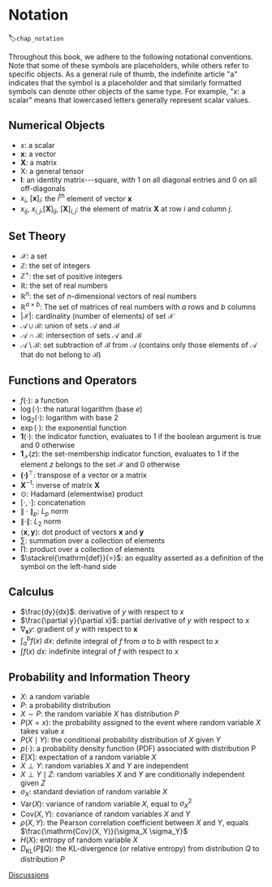 # Notation
:label:`chap_notation`

Throughout this book, we adhere to the following notational conventions.
Note that some of these symbols are placeholders,
while others refer to specific objects.
As a general rule of thumb, 
the indefinite article "a" indicates
that the symbol is a placeholder
and that similarly formatted symbols
can denote other objects of the same type.
For example, "$x$: a scalar" means 
that lowercased letters generally
represent scalar values.



## Numerical Objects

* $x$: a scalar
* $\mathbf{x}$: a vector
* $\mathbf{X}$: a matrix
* $\mathsf{X}$: a general tensor
* $\mathbf{I}$: an identity matrix---square, with $1$ on all diagonal entries and $0$ on all off-diagonals
* $x_i$, $[\mathbf{x}]_i$: the $i^\mathrm{th}$ element of vector $\mathbf{x}$
* $x_{ij}$, $x_{i,j}$,$[\mathbf{X}]_{ij}$, $[\mathbf{X}]_{i,j}$: the element of matrix $\mathbf{X}$ at row $i$ and column $j$.



## Set Theory


* $\mathcal{X}$: a set
* $\mathbb{Z}$: the set of integers
* $\mathbb{Z}^+$: the set of positive integers
* $\mathbb{R}$: the set of real numbers
* $\mathbb{R}^n$: the set of $n$-dimensional vectors of real numbers
* $\mathbb{R}^{a\times b}$: The set of matrices of real numbers with $a$ rows and $b$ columns
* $|\mathcal{X}|$: cardinality (number of elements) of set $\mathcal{X}$
* $\mathcal{A}\cup\mathcal{B}$: union of sets $\mathcal{A}$ and $\mathcal{B}$
* $\mathcal{A}\cap\mathcal{B}$: intersection of sets $\mathcal{A}$ and $\mathcal{B}$
* $\mathcal{A}\setminus\mathcal{B}$: set subtraction of $\mathcal{B}$ from $\mathcal{A}$ (contains only those elements of $\mathcal{A}$ that do not belong to $\mathcal{B}$)



## Functions and Operators


* $f(\cdot)$: a function
* $\log(\cdot)$: the natural logarithm (base $e$)
* $\log_2(\cdot)$: logarithm with base $2$
* $\exp(\cdot)$: the exponential function
* $\mathbf{1}(\cdot)$: the indicator function, evaluates to $1$ if the boolean argument is true and $0$ otherwise
* $\mathbf{1}_{\mathcal{X}}(z)$: the set-membership indicator function, evaluates to $1$ if the element $z$ belongs to the set $\mathcal{X}$ and $0$ otherwise
* $\mathbf{(\cdot)}^\top$: transpose of a vector or a matrix
* $\mathbf{X}^{-1}$: inverse of matrix $\mathbf{X}$
* $\odot$: Hadamard (elementwise) product
* $[\cdot, \cdot]$: concatenation
* $\|\cdot\|_p$: $L_p$ norm
* $\|\cdot\|$: $L_2$ norm
* $\langle \mathbf{x}, \mathbf{y} \rangle$: dot product of vectors $\mathbf{x}$ and $\mathbf{y}$
* $\sum$: summation over a collection of elements
* $\prod$: product over a collection of elements
* $\stackrel{\mathrm{def}}{=}$: an equality asserted as a definition of the symbol on the left-hand side



## Calculus

* $\frac{dy}{dx}$: derivative of $y$ with respect to $x$
* $\frac{\partial y}{\partial x}$: partial derivative of $y$ with respect to $x$
* $\nabla_{\mathbf{x}} y$: gradient of $y$ with respect to $\mathbf{x}$
* $\int_a^b f(x) \;dx$: definite integral of $f$ from $a$ to $b$ with respect to $x$
* $\int f(x) \;dx$: indefinite integral of $f$ with respect to $x$



## Probability and Information Theory

* $X$: a random variable
* $P$: a probability distribution
* $X \sim P$: the random variable $X$ has distribution $P$
* $P(X=x)$: the probability assigned to the event where random variable $X$ takes value $x$
* $P(X \mid Y)$: the conditional probability distribution of $X$ given $Y$
* $p(\cdot)$: a probability density function (PDF) associated with distribution P
* ${E}[X]$: expectation of a random variable $X$
* $X \perp Y$: random variables $X$ and $Y$ are independent
* $X \perp Y \mid Z$: random variables  $X$  and  $Y$ are conditionally independent given $Z$
* $\sigma_X$: standard deviation of random variable $X$
* $\mathrm{Var}(X)$: variance of random variable $X$, equal to $\sigma^2_X$
* $\mathrm{Cov}(X, Y)$: covariance of random variables $X$ and $Y$
* $\rho(X, Y)$: the Pearson correlation coefficient between $X$ and $Y$, equals $\frac{\mathrm{Cov}(X, Y)}{\sigma_X \sigma_Y}$
* $H(X)$: entropy of random variable $X$
* $D_{\mathrm{KL}}(P\|Q)$: the KL-divergence (or relative entropy) from distribution $Q$ to distribution $P$



[Discussions](https://discuss.d2l.ai/t/25)
